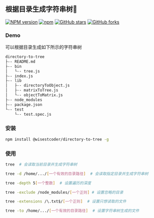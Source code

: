 ## 根据目录生成字符串树🌲

[![NPM version](https://img.shields.io/npm/v/@wisestcoder/directory-to-tree.svg?style=flat)](https://npmjs.org/package/@wisestcoder/directory-to-tree)
[![npm](https://img.shields.io/npm/dt/@wisestcoder/directory-to-tree.svg)](https://npmjs.org/package/@wisestcoder/directory-to-tree)
[![GitHub stars](https://img.shields.io/github/stars/WisestCoder/directory-to-tree.svg?style=social&label=Star)](https://github.com/WisestCoder/directory-to-tree)
[![GitHub forks](https://img.shields.io/github/forks/WisestCoder/directory-to-tree.svg?style=social&label=Fork)](https://github.com/WisestCoder/directory-to-tree)

### Demo
可以根据目录生成如下所示的字符串树
```txt
directory-to-tree
├-- README.md
├-- bin
│   └-- tree.js
├-- index.js
├-- lib
│   ├-- directoryToObject.js
│   ├-- matrixToTree.js
│   └-- objectToMatrix.js
├-- node_modules
├-- package.json
└-- test
    └-- test.spec.js
```

### 安装

```bash
npm install @wisestcoder/directory-to-tree -g
```

### 使用

```bash
tree  # 会读取当前目录并生成字符串树

tree -d /home/.../[一个有效的目录路径]  # 会读取指定目录并生成字符串树

tree -depth 5[一个整数]  # 设置遍历的深度

tree -exclude /node_modules/[一个正则] # 设置忽略的目录

tree -extensions /\.txt$/[一个正则]  # 设置只想读取的文件

tree -to /home/.../[一个有效的目录路径]  # 设置字符串树生成的文件
```
